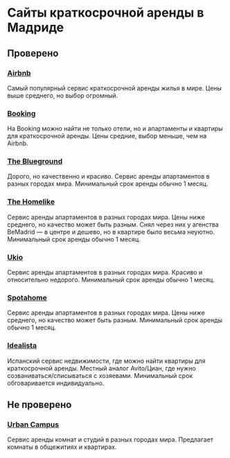# Сайты краткосрочной аренды в Мадриде

## Проверено

### [Airbnb](https://www.airbnb.ru/)
Самый популярный сервис краткосрочной аренды жилья в мире.
Цены выше среднего, но выбор огромный.

### [Booking](https://www.booking.com/)
На Booking можно найти не только отели, но и апартаменты и квартиры для краткосрочной аренды.
Цены средние, выбор меньше, чем на Airbnb.

### [The Blueground](https://www.theblueground.com/)
Дорого, но качественно и красиво. Сервис аренды апартаментов в разных городах мира.
Минимальный срок аренды обычно 1 месяц.

### [The Homelike](https://www.thehomelike.com/)
Сервис аренды апартаментов в разных городах мира. Цены ниже среднего, но качество может быть разным.
Снял через них у агенства BeMadrid — в центре и дешево, но в квартире было весьма неуютно.
Минимальный срок аренды обычно 1 месяц.

### [Ukio](https://ukio.com/)
Сервис аренды апартаментов в разных городах мира. Красиво и относительно недорого.
Минимальный срок аренды обычно 1 месяц.

### [Spotahome](https://www.spotahome.com/)
Сервис аренды апартаментов в разных городах мира. Цены ниже среднего, но качество может быть разным.
Минимальный срок аренды обычно 1 месяц.

### [Idealista](https://www.idealista.com/)
Испанский сервис недвижимости, где можно найти квартиры для краткосрочной аренды. Местный аналог Avito/Циан, где нужно созваниваться/списываться с хозяевами.
Минимальный срок обговаривается индивидуально.

## Не проверено

### [Urban Campus](https://urbancampus.com/coliving-spaces/#madrid)
Сервис аренды комнат и студий в разных городах мира. Предлагает комнаты в общежитиях и квартирах.
